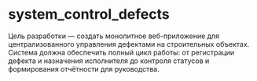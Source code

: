 # system_control_defects
Цель разработки — создать монолитное веб-приложение для централизованного управления дефектами на строительных объектах. Система должна обеспечить полный цикл работы: от регистрации дефекта и назначения исполнителя до контроля статусов и формирования отчётности для руководства.
